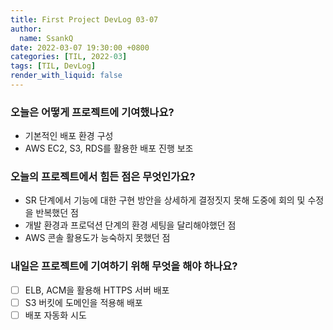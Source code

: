 ```yaml
---
title: First Project DevLog 03-07
author:
  name: SsankQ
date: 2022-03-07 19:30:00 +0800
categories: [TIL, 2022-03]
tags: [TIL, DevLog]
render_with_liquid: false
---
```


### 오늘은 어떻게 프로젝트에 기여했나요?

- 기본적인 배포 환경 구성
- AWS EC2, S3, RDS를 활용한 배포 진행 보조

### 오늘의 프로젝트에서 힘든 점은 무엇인가요?

- SR 단계에서 기능에 대한 구현 방안을 상세하게 결정짓지 못해 도중에 회의 및 수정을 반복했던 점
- 개발 환경과 프로덕션 단계의 환경 세팅을 달리해야했던 점
- AWS 콘솔 활용도가 능숙하지 못했던 점

### 내일은 프로젝트에 기여하기 위해 무엇을 해야 하나요?

- [ ] ELB, ACM을 활용해 HTTPS 서버 배포
- [ ] S3 버킷에 도메인을 적용해 배포
- [ ] 배포 자동화 시도
